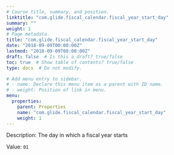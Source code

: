 ```yaml
---
# Course title, summary, and position.
linktitle: "com.glide.fiscal_calendar.fiscal_year_start_day"
summary: ""
weight: 1
# Page metadata.
title: "com.glide.fiscal_calendar.fiscal_year_start_day"
date: "2018-09-09T00:00:00Z"
lastmod: "2018-09-09T00:00:00Z"
draft: false  # Is this a draft? true/false
toc: true  # Show table of contents? true/false
type: docs  # Do not modify.

# Add menu entry to sidebar.
# - name: Declare this menu item as a parent with ID name.
# - weight: Position of link in menu.
menu:
  properties:
    parent: Properties
    name: "com.glide.fiscal_calendar.fiscal_year_start_day"
    weight: 1
---
```


Description: The day in which a fiscal year starts


Value: `01`